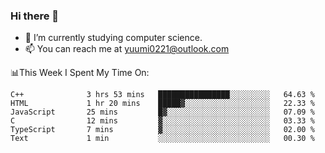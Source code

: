 ### Hi there 👋

- 📕 I’m currently studying computer science.
- 📫 You can reach me at yuumi0221@outlook.com


📊This Week I Spent My Time On:
<!--START_SECTION:waka-->

```text
C++              3 hrs 53 mins   ████████████████░░░░░░░░░   64.63 %
HTML             1 hr 20 mins    █████▓░░░░░░░░░░░░░░░░░░░   22.33 %
JavaScript       25 mins         █▓░░░░░░░░░░░░░░░░░░░░░░░   07.09 %
C                12 mins         ▓░░░░░░░░░░░░░░░░░░░░░░░░   03.33 %
TypeScript       7 mins          ▓░░░░░░░░░░░░░░░░░░░░░░░░   02.00 %
Text             1 min           ░░░░░░░░░░░░░░░░░░░░░░░░░   00.30 %
```

<!--END_SECTION:waka-->

<!--
**Yuumi0221/Yuumi0221** is a ✨ _special_ ✨ repository because its `README.md` (this file) appears on your GitHub profile.

Here are some ideas to get you started:

- 🔭 I’m currently working on ...
- 🌱 I’m currently learning ...
- 👯 I’m looking to collaborate on ...
- 🤔 I’m looking for help with ...
- 💬 Ask me about ...
- 📫 How to reach me: ...
- 😄 Pronouns: ...
- ⚡ Fun fact: ...
-->

